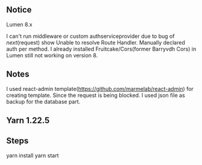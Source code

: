 ## Notice

Lumen 8.x

I can't run middleware or custom authserviceprovider due to bug of $next($request) show Unable to resolve Route Handler. Manually declared auth per method. I already installed Fruitcake/Cors(former Barryvdh Cors) in Lumen still not working on version 8.

## Notes
I used react-admin template(https://github.com/marmelab/react-admin) for creating template.
Since the request is being blocked. I used json file as backup for the database part. 

## Yarn 1.22.5

## Steps
yarn install
yarn start